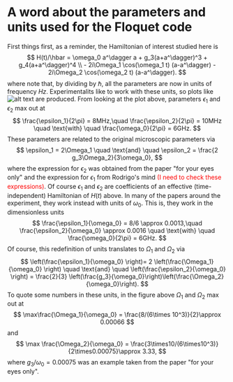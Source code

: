 # A word about the parameters and units used for the Floquet code

First things first, as a reminder, the Hamiltonian of interest studied here is 
$$
H(t)/\hbar = \omega_0 a^\dagger a  + g_3(a+a^\dagger)^3 + g_4(a+a^\dagger)^4 \\ - 2i\Omega_1 \cos(\omega_1 t) (a-a^\dagger) - 2i\Omega_2 \cos(\omega_2 t) (a-a^\dagger).
$$
where note that, by dividing by $\hbar$, all the parameters are now in units of frequency $Hz$. Experimentalits like to work with these units, so plots like 
![alt text](experimental_decay_times.png)
are produced. From looking at the plot above, parameters $\epsilon_1$ and $\epsilon_2$ max out at
$$
\frac{\epsilon_1}{2\pi}  = 8MHz,\quad \frac{\epsilon_2}{2\pi}  = 10MHz \quad \text{with} \quad \frac{\omega_0}{2\pi}  = 6GHz.
$$
These parameters are related to the original microscopic parameters via 
$$
\epsilon_1 = 2\Omega_1 \quad \text{and} \quad \epsilon_2 = \frac{2 g_3\Omega_2}{3\omega_0},
$$
where the expression for $\epsilon_2$ was obtained from the paper "for your eyes only" and the expression for $\epsilon_1$ from Rodrigo's mind <span style="color:red">(I need to check these expressions)</span>. Of course $\epsilon_1$ and $\epsilon_2$ are coefficients of an effective (time-independent) Hamiltonian of $H(t)$ above. In many of the papers around the experiment, they work instead with units of $\omega_0$. This is, they work in the dimensionless units
$$
\frac{\epsilon_1}{\omega_0}  = 8/6 \approx 0.0013,\quad \frac{\epsilon_2}{\omega_0} \approx 0.0016 \quad \text{with} \quad \frac{\omega_0}{2\pi}  = 6GHz.
$$
Of course, this redefinition of units translates to $\Omega_1$ and $\Omega_2$ via
$$
\left(\frac{\epsilon_1}{\omega_0} \right)= 2 \left(\frac{\Omega_1}{\omega_0} \right) \quad \text{and} \quad \left(\frac{\epsilon_2}{\omega_0} \right) = \frac{2}{3} \left(\frac{g_3}{\omega_0}\right)\left(\frac{\Omega_2}{\omega_0}\right).
$$
To quote some numbers in these units, in the figure above $\Omega_1$ and $\Omega_2$ max out at
$$
\max\frac{\Omega_1}{\omega_0} = \frac{8/(6\times 10^3)}{2}\approx 0.00066
$$
and
$$
\max \frac{\Omega_2}{\omega_0}  = \frac{3\times10/(6\times10^3)}{2\times0.00075}\approx 3.33,
$$
where $g_3/\omega_0=0.00075$ was an example taken from the paper "for your eyes only".